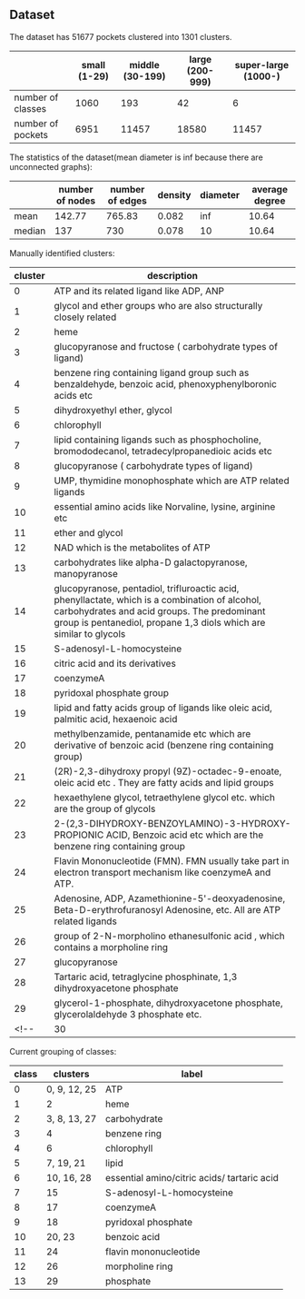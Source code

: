 ## Dataset
The dataset has 51677 pockets clustered into 1301 clusters.    

|  | small (1-29) | middle (30-199) | large (200-999)| super-large (1000-)|   
| --- | --- | --- | --- | --- |      
| number of classes | 1060 | 193 | 42 | 6 |   
| number of pockets | 6951 | 11457 | 18580 | 11457 |   

The statistics of the dataset(mean diameter is inf because there are unconnected graphs):   

|  | number of nodes | number of edges | density | diameter | average degree |   
| --- | ---             | ---             | ---     | ---      | ---            |   
| mean | 142.77 | 765.83 | 0.082 | inf | 10.64 |   
| median | 137 | 730 | 0.078 | 10 | 10.64 |   

Manually identified clusters:   

| cluster | description |   
| --- | --- |
| 0 | ATP and its related ligand like ADP, ANP|
| 1| glycol and ether groups who are also structurally closely related |
| 2 | heme | 
| 3 | glucopyranose and fructose ( carbohydrate types of ligand) |
| 4 | benzene ring containing ligand group such as benzaldehyde, benzoic acid, phenoxyphenylboronic acids etc |
| 5 | dihydroxyethyl ether, glycol |
| 6 | chlorophyll |
| 7 | lipid containing ligands such as phosphocholine, bromododecanol, tetradecylpropanedioic acids etc |
| 8 | glucopyranose ( carbohydrate types of ligand)
| 9 | UMP, thymidine monophosphate which are ATP related ligands |
| 10 | essential amino acids like Norvaline, lysine, arginine etc | 
| 11 | ether and glycol |
| 12 | NAD which is the metabolites of ATP | 
| 13 | carbohydrates like alpha-D galactopyranose, manopyranose |
| 14 | glucopyranose, pentadiol, trifluroactic acid, phenyllactate, which is a combination of alcohol, carbohydrates and acid groups. The predominant group is pentanediol, propane 1,3 diols which are similar to glycols |
| 15 | S-adenosyl-L-homocysteine |
| 16 | citric acid and its derivatives |
| 17 | coenzymeA |
| 18 | pyridoxal phosphate group |
| 19 | lipid and fatty acids group of ligands like oleic acid, palmitic acid, hexaenoic acid |
| 20 | methylbenzamide, pentanamide etc which are derivative of benzoic acid (benzene ring containing group) |
| 21 | (2R)-2,3-dihydroxy propyl (9Z)-octadec-9-enoate, oleic acid etc . They are fatty acids and lipid groups |
| 22 | hexaethylene glycol, tetraethylene glycol etc. which are the group of glycols |
| 23 | 2-(2,3-DIHYDROXY-BENZOYLAMINO)-3-HYDROXY-PROPIONIC ACID, Benzoic acid etc which are the benzene ring containing group |
| 24 | Flavin Mononucleotide (FMN). FMN usually take part in electron transport mechanism like coenzymeA and ATP. |
| 25 | Adenosine, ADP, Azamethionine-5'-deoxyadenosine, Beta-D-erythrofuranosyl Adenosine, etc. All are ATP related ligands |
| 26 | group of 2-N-morpholino ethanesulfonic acid , which contains a morpholine ring |
| 27 | glucopyranose |
| 28 | Tartaric acid, tetraglycine phosphinate, 1,3 dihydroxyacetone phosphate |
| 29 | glycerol-1-phosphate, dihydroxyacetone phosphate, glycerolaldehyde 3 phosphate etc. |
<!--| 30 | octyl beta-D-glucopyranose, 2 aceto amido-2-deoxy beta-D glucopyranose |-->

Current grouping of classes:   

| class | clusters | label |
| --- | --- | --- |
| 0 | 0, 9, 12, 25 | ATP |
| 1 | 2 | heme |
| 2 | 3, 8, 13, 27 | carbohydrate |
| 3 | 4 | benzene ring |
| 4 | 6 | chlorophyll |   
| 5 | 7, 19, 21 | lipid |
| 6 | 10, 16, 28 | essential amino/citric acids/ tartaric acid |   
| 7 | 15 | S-adenosyl-L-homocysteine |
| 8 | 17 | coenzymeA |
| 9 | 18 | pyridoxal phosphate |   
| 10 | 20, 23 | benzoic acid |
| 11 | 24 | flavin mononucleotide |
| 12 | 26 | morpholine ring |
| 13 | 29 | phosphate |   

<!--| 1 | 1, 5, 11, 22 | glycol and ether |-->
<!--| 14 | 28 | Tartaric acid |-->   
<!--| 15 | 27, 30 | glucopyranose |-->



















